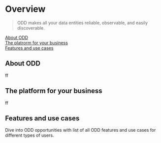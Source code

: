 # Overview
> ODD makes all your data entities reliable, observable, and easily discoverable.

[About ODD](#About-ODD) \
[The platrorm for your business](#The) \
[Features and use cases](#F) 

## <a name="About-ODD"></a>About ODD
ff
## <a name="The"></a>The platform for your business
ff
## <a name="F"></a>Features and use cases 
Dive into ODD opportunities with list of all ODD features and use cases for different types of users.